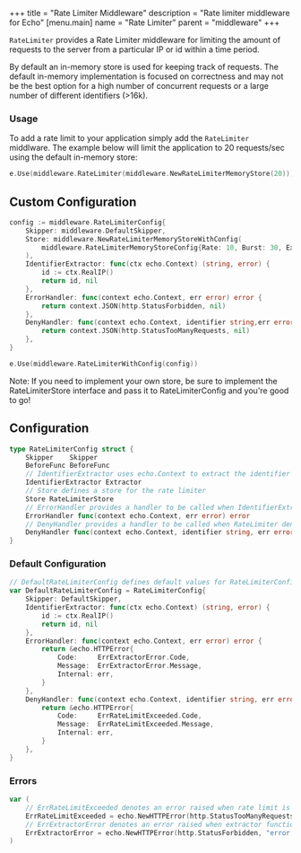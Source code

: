 +++
title = "Rate Limiter Middleware"
description = "Rate limiter middleware for Echo"
[menu.main]
  name = "Rate Limiter"
  parent = "middleware"
+++

`RateLimiter` provides a Rate Limiter middleware for limiting the amount of requests to the server from a particular IP or id within a time period.

By default an in-memory store is used for keeping track of requests. The default in-memory implementation is focused on correctness and
may not be the best option for a high number of concurrent requests or a large number of different identifiers (>16k).

### Usage

To add a rate limit to your application simply add the `RateLimiter` middlware. 
The example below will limit the application to 20 requests/sec using the default in-memory store:

```go
e.Use(middleware.RateLimiter(middleware.NewRateLimiterMemoryStore(20)))
```

## Custom Configuration

```go
config := middleware.RateLimiterConfig{
    Skipper: middleware.DefaultSkipper,
    Store: middleware.NewRateLimiterMemoryStoreWithConfig(
        middleware.RateLimiterMemoryStoreConfig{Rate: 10, Burst: 30, ExpiresIn: 3 * time.Minute},
    ),
    IdentifierExtractor: func(ctx echo.Context) (string, error) {
        id := ctx.RealIP()
        return id, nil
    },
    ErrorHandler: func(context echo.Context, err error) error {
        return context.JSON(http.StatusForbidden, nil)
    },
    DenyHandler: func(context echo.Context, identifier string,err error) error {
        return context.JSON(http.StatusTooManyRequests, nil)
    },
}

e.Use(middleware.RateLimiterWithConfig(config))
```

Note: If you need to implement your own store, be sure to implement the RateLimiterStore interface and pass it to RateLimiterConfig and you're good to go!

## Configuration

```go
type RateLimiterConfig struct {
    Skipper    Skipper
    BeforeFunc BeforeFunc
    // IdentifierExtractor uses echo.Context to extract the identifier for a visitor
    IdentifierExtractor Extractor
    // Store defines a store for the rate limiter
    Store RateLimiterStore
    // ErrorHandler provides a handler to be called when IdentifierExtractor returns a non-nil error
    ErrorHandler func(context echo.Context, err error) error
    // DenyHandler provides a handler to be called when RateLimiter denies access
    DenyHandler func(context echo.Context, identifier string, err error) error
}
```

### Default Configuration

```go
// DefaultRateLimiterConfig defines default values for RateLimiterConfig
var DefaultRateLimiterConfig = RateLimiterConfig{
	Skipper: DefaultSkipper,
	IdentifierExtractor: func(ctx echo.Context) (string, error) {
		id := ctx.RealIP()
		return id, nil
	},
	ErrorHandler: func(context echo.Context, err error) error {
		return &echo.HTTPError{
			Code:     ErrExtractorError.Code,
			Message:  ErrExtractorError.Message,
			Internal: err,
		}
	},
	DenyHandler: func(context echo.Context, identifier string, err error) error {
		return &echo.HTTPError{
			Code:     ErrRateLimitExceeded.Code,
			Message:  ErrRateLimitExceeded.Message,
			Internal: err,
		}
	},
}
```
### Errors

```go
var (
	// ErrRateLimitExceeded denotes an error raised when rate limit is exceeded
	ErrRateLimitExceeded = echo.NewHTTPError(http.StatusTooManyRequests, "rate limit exceeded")
	// ErrExtractorError denotes an error raised when extractor function is unsuccessful
	ErrExtractorError = echo.NewHTTPError(http.StatusForbidden, "error while extracting identifier")
)
```

